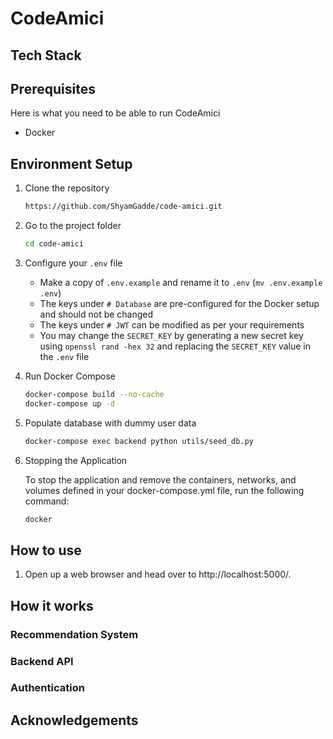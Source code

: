 # CodeAmici

## Tech Stack

## Prerequisites

Here is what you need to be able to run CodeAmici

- Docker

## Environment Setup

1. Clone the repository

   ```sh
   https://github.com/ShyamGadde/code-amici.git
   ```

2. Go to the project folder

   ```sh
   cd code-amici
   ```

3. Configure your `.env` file

   - Make a copy of `.env.example` and rename it to `.env` (`mv .env.example .env`)
   - The keys under `# Database` are pre-configured for the Docker setup and should not be changed
   - The keys under `# JWT` can be modified as per your requirements
   - You may change the `SECRET_KEY` by generating a new secret key using `openssl rand -hex 32` and replacing the `SECRET_KEY` value in the `.env` file

4. Run Docker Compose

   ```sh
   docker-compose build --no-cache
   docker-compose up -d
   ```

5. Populate database with dummy user data

   ```sh
   docker-compose exec backend python utils/seed_db.py
   ```

6. Stopping the Application

   To stop the application and remove the containers, networks, and volumes defined in your docker-compose.yml file, run the following command:

   ```sh
   docker
   ```

## How to use

1. Open up a web browser and head over to http://localhost:5000/.

## How it works

### Recommendation System

### Backend API

### Authentication

## Acknowledgements

